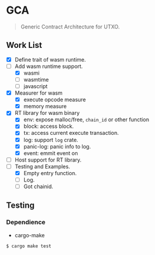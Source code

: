 # GCA

> Generic Contract Architecture for UTXO.

## Work List

- [X] Define trait of wasm runtime.
- [ ] Add wasm runtime support.
    - [X] wasmi
    - [ ] wasmtime
    - [ ] javascript
- [X] Measurer for wasm
    - [X] execute opcode measure
    - [X] memory measure
- [X] RT library for wasm binary
    - [X] env: expose malloc/free, `chain_id` or other function
    - [X] block: access block.
    - [X] tx: access current execute transaction.
    - [X] log: support `log` crate.
    - [X] panic-log: panic info to log.
    - [X] event: emmit event on 
- [ ] Host support for RT library.
- [ ] Testing and Examples.
    - [X] Empty entry function.
    - [ ] Log.
    - [ ] Got chainid.

## Testing

### Dependience

- cargo-make

``` shell
$ cargo make test
```


